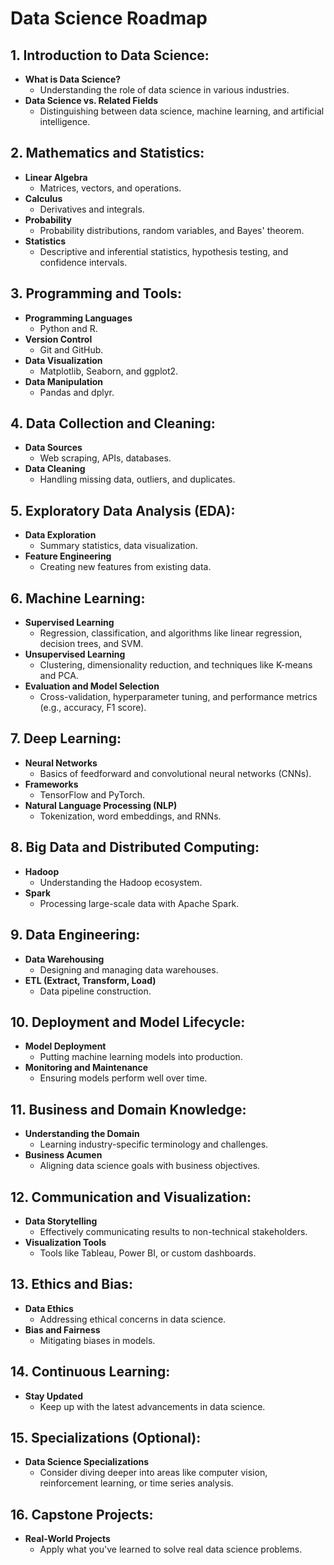 # Data Science Roadmap

## 1. Introduction to Data Science:
   - **What is Data Science?**
     - Understanding the role of data science in various industries.
   - **Data Science vs. Related Fields**
     - Distinguishing between data science, machine learning, and artificial intelligence.

## 2. Mathematics and Statistics:
   - **Linear Algebra**
     - Matrices, vectors, and operations.
   - **Calculus**
     - Derivatives and integrals.
   - **Probability**
     - Probability distributions, random variables, and Bayes' theorem.
   - **Statistics**
     - Descriptive and inferential statistics, hypothesis testing, and confidence intervals.

## 3. Programming and Tools:
   - **Programming Languages**
     - Python and R.
   - **Version Control**
     - Git and GitHub.
   - **Data Visualization**
     - Matplotlib, Seaborn, and ggplot2.
   - **Data Manipulation**
     - Pandas and dplyr.

## 4. Data Collection and Cleaning:
   - **Data Sources**
     - Web scraping, APIs, databases.
   - **Data Cleaning**
     - Handling missing data, outliers, and duplicates.

## 5. Exploratory Data Analysis (EDA):
   - **Data Exploration**
     - Summary statistics, data visualization.
   - **Feature Engineering**
     - Creating new features from existing data.

## 6. Machine Learning:
   - **Supervised Learning**
     - Regression, classification, and algorithms like linear regression, decision trees, and SVM.
   - **Unsupervised Learning**
     - Clustering, dimensionality reduction, and techniques like K-means and PCA.
   - **Evaluation and Model Selection**
     - Cross-validation, hyperparameter tuning, and performance metrics (e.g., accuracy, F1 score).

## 7. Deep Learning:
   - **Neural Networks**
     - Basics of feedforward and convolutional neural networks (CNNs).
   - **Frameworks**
     - TensorFlow and PyTorch.
   - **Natural Language Processing (NLP)**
     - Tokenization, word embeddings, and RNNs.

## 8. Big Data and Distributed Computing:
   - **Hadoop**
     - Understanding the Hadoop ecosystem.
   - **Spark**
     - Processing large-scale data with Apache Spark.

## 9. Data Engineering:
   - **Data Warehousing**
     - Designing and managing data warehouses.
   - **ETL (Extract, Transform, Load)**
     - Data pipeline construction.

## 10. Deployment and Model Lifecycle:
   - **Model Deployment**
     - Putting machine learning models into production.
   - **Monitoring and Maintenance**
     - Ensuring models perform well over time.
   
## 11. Business and Domain Knowledge:
   - **Understanding the Domain**
     - Learning industry-specific terminology and challenges.
   - **Business Acumen**
     - Aligning data science goals with business objectives.

## 12. Communication and Visualization:
   - **Data Storytelling**
     - Effectively communicating results to non-technical stakeholders.
   - **Visualization Tools**
     - Tools like Tableau, Power BI, or custom dashboards.

## 13. Ethics and Bias:
   - **Data Ethics**
     - Addressing ethical concerns in data science.
   - **Bias and Fairness**
     - Mitigating biases in models.

## 14. Continuous Learning:
   - **Stay Updated**
     - Keep up with the latest advancements in data science.

## 15. Specializations (Optional):
   - **Data Science Specializations**
     - Consider diving deeper into areas like computer vision, reinforcement learning, or time series analysis.

## 16. Capstone Projects:
   - **Real-World Projects**
     - Apply what you've learned to solve real data science problems.
